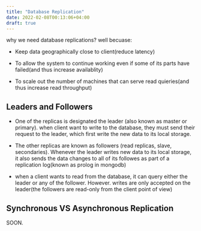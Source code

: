 ```yaml
---
title: "Database Replication"
date: 2022-02-08T00:13:06+04:00
draft: true
---
```


why we need database replications? well becuase:

- Keep data geographically close to client(reduce latency)

- To allow the system to continue working even if some of its parts have failed(and thus increase availablity)

- To scale out the number of machines that can serve read quieries(and thus increase read throughput)

## Leaders and Followers

- One of the replicas is designated the leader (also known as master or primary). when client want to write to the database, they must send their request to the leader, which first write the new data to its local storage.

- The other replicas are known as followers (read replicas, slave, secondaries). Whenever the leader writes new data to its local storage, it also sends the data changes to all of its followes as part of a replication log(known as prolog in mongodb)

- when a client wants to read from the database, it can query either the leader or any of the follower. However. writes are only accepted on the leader(the followers are read-only from the client point of view)

## Synchronous VS Asynchronous Replication

SOON.
